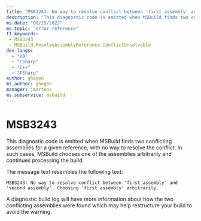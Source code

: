 ```yaml
---
title: "MSB3243: No way to resolve conflict between 'first assembly' and 'second assembly'. Choosing 'first assembly' arbitrarily."
description: "This diagnostic code is emitted when MSBuild finds two conflicting assemblies for a given reference, with no way to resolve the conflict."
ms.date: "08/15/2022"
ms.topic: "error-reference"
f1_keywords:
 - MSB3243
 - MSBuild.ResolveAssemblyReference.ConflictUnsolvable
dev_langs:
  - "VB"
  - "CSharp"
  - "C++"
  - "FSharp"
author: ghogen
ms.author: ghogen
manager: jmartens
ms.subservice: msbuild
---
```

# MSB3243

This diagnostic code is emitted when MSBuild finds two conflicting assemblies for a given reference, with no way to resolve the conflict. In such cases, MSBuild chooses one of the assemblies arbitrarily and continues processing the build.

The message text resembles the following text:

```output
MSB3243: No way to resolve conflict between 'first assembly' and 'second assembly'. Choosing 'first assembly' arbitrarily.
```

A diagnostic build log will have more information about how the two conflicting assemblies were found which may help restructure your build to avoid the warning.
